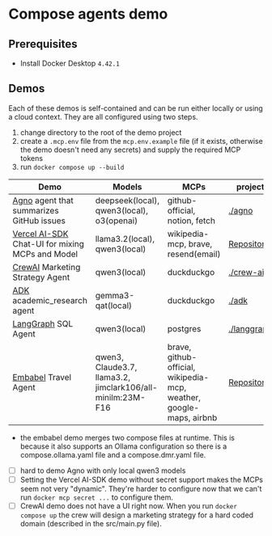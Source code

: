 # Compose agents demo

## Prerequisites

+ Install Docker Desktop `4.42.1`

## Demos

Each of these demos is self-contained and can be run either locally or using a cloud context. They are all configured using two steps.

1. change directory to the root of the demo project
1. create a `.mcp.env` file from the `mcp.env.example` file (if it exists, otherwise the demo doesn't need any secrets) and supply the required MCP tokens
2. run `docker compose up --build`

| Demo | Models | MCPs | project | compose |
| ---- | ---- | ---- | ---- | ---- |
| [Agno](https://github.com/agno-agi/agno) agent that summarizes GitHub issues | deepseek(local), qwen3(local), o3(openai) | github-official, notion, fetch | [./agno](./agno) | [compose.yaml](./agno/compose.yaml) |
| [Vercel AI-SDK](https://github.com/vercel/ai) Chat-UI for mixing MCPs and Model | llama3.2(local), qwen3(local) | wikipedia-mcp, brave, resend(email) | [Repository](https://github.com/slimslenderslacks/scira-mcp-chat) | [compose.yaml](https://github.com/slimslenderslacks/scira-mcp-chat/blob/main/compose.yaml) |
| [CrewAI](https://github.com/crewAIInc/crewAI) Marketing Strategy Agent | qwen3(local) | duckduckgo | [./crew-ai](./crew-ai) | [compose.yaml](https://github.com/docker/compose-agents-demo/blob/main/crew-ai/compose.yaml) |
| [ADK](https://github.com/google/adk-python) academic_research agent | gemma3-qat(local) | duckduckgo | [./adk](./adk) | [compose.yaml](./adk/compose.yaml) | 
| [LangGraph](https://github.com/langchain-ai/langgraph) SQL Agent | qwen3(local) | postgres | [./langgraph](./langgraph) | [compose.yaml](./langgraph/compose.yaml) |
| [Embabel](https://github.com/embabel/embabel-agent) Travel Agent | qwen3, Claude3.7, llama3.2, jimclark106/all-minilm:23M-F16 | brave, github-official, wikipedia-mcp, weather, google-maps, airbnb | [Repository](https://github.com/embabel/travel-planner-agent) | [compose.yaml](https://github.com/embabel/travel-planner-agent/blob/main/compose.yaml) and [compose.dmr.yaml](https://github.com/embabel/travel-planner-agent/blob/main/compose.dmr.yaml) |

* the embabel demo merges two compose files at runtime. This is because it also supports an Ollama configuration so there is a compose.ollama.yaml file and a compose.dmr.yaml file.

- [ ] hard to demo Agno with only local qwen3 models
- [ ] Setting the Vercel AI-SDK demo without secret support makes the MCPs seem not very "dynamic". They're harder to configure now that we can't run `docker mcp secret ...` to configure them.
- [ ] CrewAI demo does not have a UI right now. When you run `docker compose up` the crew will design a marketing strategy for a hard coded domain (described in the src/main.py file).
